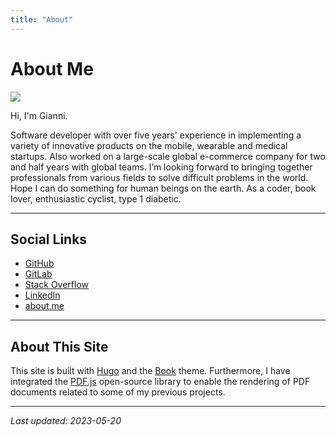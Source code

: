 ```yaml
---
title: "About"
---
```


# About Me

![](https://www.gravatar.com/avatar/a4e3dafd95983ca2d4f2538d7ad816a8)

Hi, I'm Gianni.

Software developer with over five years' experience in implementing a variety of innovative products on the mobile, wearable and medical startups. Also worked on a large-scale global e-commerce company for two and half years with global teams.
I’m looking forward to bringing together professionals from various fields to solve difficult problems in the world.
Hope I can do something for human beings on the earth. As a coder, book lover, enthusiastic cyclist, type 1 diabetic.

---

## Social Links

- [GitHub](https://github.com/kkpan11)
- [GitLab](https://gitlab.com/kkpan11)
- [Stack Overflow](https://stackoverflow.com/users/1201624/kkpan)
- [LinkedIn](https://www.linkedin.com/in/kkpan)
- [about.me](https://about.me/kkpan11)

---

## About This Site

This site is built with [Hugo](https://gohugo.io/) and the [Book](https://github.com/alex-shpak/hugo-book) theme. Furthermore, I have integrated the [PDF.js](https://github.com/mozilla/pdf.js) open-source library to enable the rendering of PDF documents related to some of my previous projects.

---

*Last updated: 2023-05-20*
